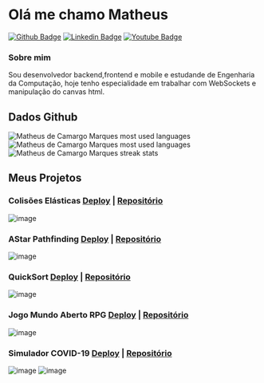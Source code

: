 # Olá me chamo Matheus

[![Github Badge](https://img.shields.io/badge/-Github-000?style=flat-square&logo=Github&logoColor=white&link=https://github.com/matheuscamarques)](https://github.com/matheuscamarques)
[![Linkedin Badge](https://img.shields.io/badge/-LinkedIn-blue?style=flat-square&logo=Linkedin&logoColor=white&link=https://www.linkedin.com/in/matheus-de-camago-marques/)](https://www.linkedin.com/in/matheus-de-camago-marques/)
[![Youtube Badge](https://img.shields.io/badge/-YouTube-ff0000?style=flat-square&labelColor=ff0000&logo=youtube&logoColor=white&link=https://www.youtube.com/channel/UCHEerhh8fFTNHhXtRCPbDgA)](https://www.youtube.com/channel/UCHEerhh8fFTNHhXtRCPbDgA)

### Sobre mim
Sou desenvolvedor backend,frontend e mobile e estudande de Engenharia da Computação, hoje tenho especialidade em trabalhar com WebSockets e manipulação do canvas html.

## Dados Github
<img src="https://github-readme-stats.vercel.app/api?username=matheuscamarques&show_icons=true&count_private=true&theme=chartreuse-dark" alt="Matheus de Camargo Marques most used languages" />
 <img src="https://github-readme-stats.vercel.app/api/top-langs/?username=matheuscamarques&layout=compact&theme=chartreuse-dark" alt="Matheus de Camargo Marques most used languages" />
 
 <img src="https://github-readme-streak-stats.herokuapp.com/?user=matheuscamarques&theme=chartreuse-dark" alt="Matheus de Camargo Marques streak stats"/>

## Meus Projetos 

### Colisões Elásticas <a href="https://matheuscamarques.github.io/ColideBall/">Deploy</a> | <a href="https://github.com/matheuscamarques/ColideBall">Repositório</a>
  ![image](https://user-images.githubusercontent.com/37029621/119061720-6e89c180-b9ab-11eb-8cf4-26e444b27da0.png)
  
### AStar Pathfinding <a href="https://matheuscamarques.github.io/pathfinding/">Deploy</a> | <a href="https://github.com/matheuscamarques/pathfinding">Repositório</a>  
  ![image](https://user-images.githubusercontent.com/37029621/119062118-51092780-b9ac-11eb-9ad1-12ae89cafc3a.png)
  
### QuickSort <a href="https://matheuscamarques.github.io/quicksort/">Deploy</a> | <a href="https://github.com/matheuscamarques/quicksort">Repositório</a>  
  ![image](https://user-images.githubusercontent.com/37029621/119062611-9bd76f00-b9ad-11eb-8ed6-54e654adf468.png)
  
### Jogo Mundo Aberto RPG <a href="https://matheuscamarques.github.io/mundoabertorpg/">Deploy</a> | <a href="https://github.com/matheuscamarques/mundoabertocode">Repositório</a>  
  ![image](https://user-images.githubusercontent.com/37029621/119062789-f53f9e00-b9ad-11eb-9269-ea75fd8e7f55.png)
  
### Simulador COVID-19 <a href="https://matheuscamarques.github.io/COVID-19/">Deploy</a> | <a href="https://github.com/matheuscamarques/COVID-19">Repositório</a>  
![image](https://user-images.githubusercontent.com/37029621/119062987-68e1ab00-b9ae-11eb-8918-56f24196fa60.png)
![image](https://user-images.githubusercontent.com/37029621/119063139-be1dbc80-b9ae-11eb-81a3-92f885b21b76.png)






 

